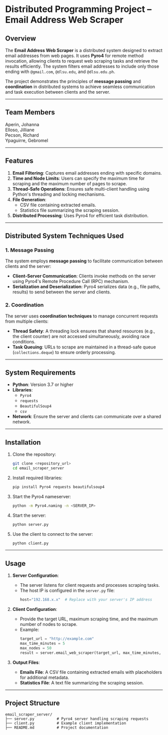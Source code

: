 # Distributed Programming Project – Email Address Web Scraper

## Overview

The **Email Address Web Scraper** is a distributed system designed to extract email addresses from web pages. It uses **Pyro4** for remote method invocation, allowing clients to request web scraping tasks and retrieve the results efficiently. The system filters email addresses to include only those ending with `@gmail.com`, `@dlsu.edu`, and `@dlsu.edu.ph`.

The project demonstrates the principles of **message passing** and **coordination** in distributed systems to achieve seamless communication and task execution between clients and the server.

---

## Team Members

Aperin, Johanna <br>
Elloso, Jilliane <br>
Pecson, Richard <br>
Ypaguirre, Gebromel <br>

---

## Features

1. **Email Filtering**: Captures email addresses ending with specific domains.
2. **Time and Node Limits**: Users can specify the maximum time for scraping and the maximum number of pages to scrape.
3. **Thread-Safe Operations**: Ensures safe multi-client handling using Python's threading and locking mechanisms.
4. **File Generation**:
   - CSV file containing extracted emails.
   - Statistics file summarizing the scraping session.
5. **Distributed Processing**: Uses Pyro4 for efficient task distribution.

---

## Distributed System Techniques Used

### **1. Message Passing**
The system employs **message passing** to facilitate communication between clients and the server:
- **Client-Server Communication**: Clients invoke methods on the server using Pyro4's Remote Procedure Call (RPC) mechanism. 
- **Serialization and Deserialization**: Pyro4 serializes data (e.g., file paths, results) to send between the server and clients.

### **2. Coordination**
The server uses **coordination techniques** to manage concurrent requests from multiple clients:
- **Thread Safety**: A threading lock ensures that shared resources (e.g., the client counter) are not accessed simultaneously, avoiding race conditions.
- **Task Queuing**: URLs to scrape are maintained in a thread-safe queue (`collections.deque`) to ensure orderly processing.

---

## System Requirements

- **Python**: Version 3.7 or higher
- **Libraries**:
  - `Pyro4`
  - `requests`
  - `BeautifulSoup4`
  - `csv`
- **Network**: Ensure the server and clients can communicate over a shared network.

---

## Installation

1. Clone the repository:
   ```bash
   git clone <repository_url>
   cd email_scraper_server
   ```

2. Install required libraries:
   ```bash
   pip install Pyro4 requests beautifulsoup4
   ```

3. Start the Pyro4 nameserver:
   ```bash
   python -m Pyro4.naming -n <SERVER_IP>
   ```

4. Start the server:
   ```bash
   python server.py
   ```

5. Use the client to connect to the server:
   ```bash
   python client.py
   ```

---

## Usage

1. **Server Configuration**:
   - The server listens for client requests and processes scraping tasks.
   - The host IP is configured in the `server.py` file:
     ```python
     host="192.168.x.x"  # Replace with your server's IP address
     ```

2. **Client Configuration**:
   - Provide the target URL, maximum scraping time, and the maximum number of nodes to scrape.
   - Example:
     ```python
     target_url = "http://example.com"
     max_time_minutes = 5
     max_nodes = 50
     result = server.email_web_scraper(target_url, max_time_minutes, max_nodes)
     ```

3. **Output Files**:
   - **Emails File**: A CSV file containing extracted emails with placeholders for additional metadata.
   - **Statistics File**: A text file summarizing the scraping session.

---

## Project Structure

```
email_scraper_server/
├── server.py          # Pyro4 server handling scraping requests
├── client.py          # Example client implementation
├── README.md          # Project documentation
```


